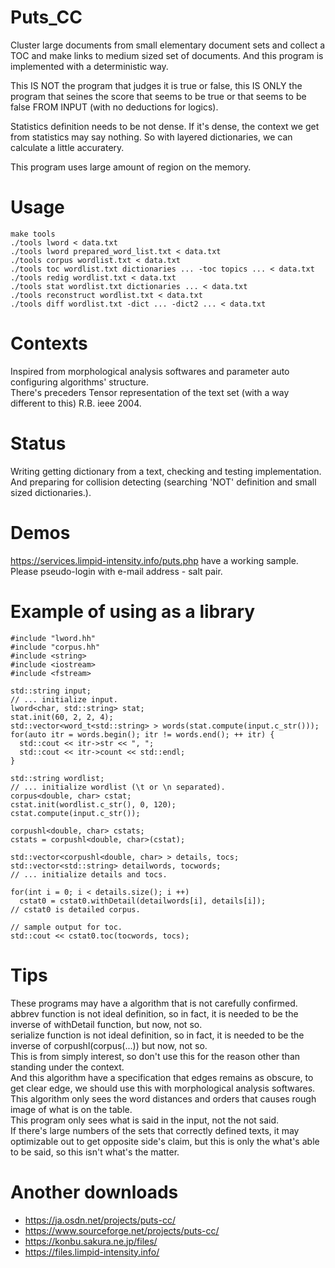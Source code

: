 # Puts_CC
Cluster large documents from small elementary document sets and collect a TOC and make links to medium sized set of documents.
And this program is implemented with a deterministic way.

This IS NOT the program that judges it is true or false, this IS ONLY the program that seines
the score that seems to be true or that seems to be false FROM INPUT (with no deductions for logics).

Statistics definition needs to be not dense.
If it's dense, the context we get from statistics may say nothing.
So with layered dictionaries, we can calculate a little accuratery.

This program uses large amount of region on the memory.

# Usage
    make tools
    ./tools lword < data.txt
    ./tools lword prepared_word_list.txt < data.txt
    ./tools corpus wordlist.txt < data.txt
    ./tools toc wordlist.txt dictionaries ... -toc topics ... < data.txt
    ./tools redig wordlist.txt < data.txt
    ./tools stat wordlist.txt dictionaries ... < data.txt
    ./tools reconstruct wordlist.txt < data.txt
    ./tools diff wordlist.txt -dict ... -dict2 ... < data.txt

# Contexts
Inspired from morphological analysis softwares and parameter auto configuring algorithms' structure.   
There's preceders Tensor representation of the text set (with a way different to this) R.B. ieee 2004.

# Status
Writing getting dictionary from a text, checking and testing implementation.
And preparing for collision detecting (searching 'NOT' definition and small sized dictionaries.). 

# Demos
https://services.limpid-intensity.info/puts.php have a working sample.
Please pseudo-login with e-mail address - salt pair.

# Example of using as a library
    #include "lword.hh"
    #include "corpus.hh"
    #include <string>
    #include <iostream>
    #include <fstream>
    
    std::string input;
    // ... initialize input.
    lword<char, std::string> stat;
    stat.init(60, 2, 2, 4);
    std::vector<word_t<std::string> > words(stat.compute(input.c_str()));
    for(auto itr = words.begin(); itr != words.end(); ++ itr) {
      std::cout << itr->str << ", ";
      std::cout << itr->count << std::endl;
    }
    
    std::string wordlist;
    // ... initialize wordlist (\t or \n separated).
    corpus<double, char> cstat;
    cstat.init(wordlist.c_str(), 0, 120);
    cstat.compute(input.c_str());
    
    corpushl<double, char> cstats;
    cstats = corpushl<double, char>(cstat);
    
    std::vector<corpushl<double, char> > details, tocs;
    std::vector<std::string> detailwords, tocwords;
    // ... initialize details and tocs.
    
    for(int i = 0; i < details.size(); i ++)
      cstat0 = cstat0.withDetail(detailwords[i], details[i]);
    // cstat0 is detailed corpus.
    
    // sample output for toc.
    std::cout << cstat0.toc(tocwords, tocs);
    
# Tips
These programs may have a algorithm that is not carefully confirmed.  
abbrev function is not ideal definition, so in fact, it is needed to be the inverse of withDetail function, but now, not so.  
serialize function is not ideal definition, so in fact, it is needed to be the inverse of corpushl(corpus(...)) but now, not so.  
This is from simply interest, so don't use this for the reason other than standing under the context.  
And this algorithm have a specification that edges remains as obscure, to get clear edge, we should use this with morphological analysis softwares. This algorithm only sees the word distances and orders that causes rough image of what is on the table.  
This program only sees what is said in the input, not the not said.  
If there's large numbers of the sets that correctly defined texts, it may optimizable out to get opposite side's claim, but this is only the what's able to be said, so this isn't what's the matter.  

# Another downloads
* https://ja.osdn.net/projects/puts-cc/
* https://www.sourceforge.net/projects/puts-cc/
* https://konbu.sakura.ne.jp/files/
* https://files.limpid-intensity.info/
